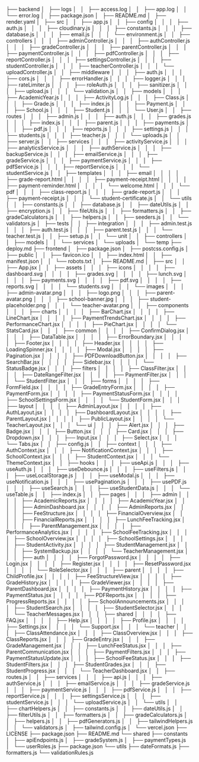 ├── backend
│   ├── logs
│   │   ├── access.log
│   │   ├── app.log
│   │   └── error.log
│   ├── package.json
│   ├── README.md
│   ├── render.yaml
│   ├── src
│   │   ├── app.js
│   │   ├── config
│   │   │   ├── auth.js
│   │   │   ├── cloudinary.js
│   │   │   ├── constants.js
│   │   │   ├── database.js
│   │   │   ├── email.js
│   │   │   └── environment.js
│   │   ├── controllers
│   │   │   ├── adminController.js
│   │   │   ├── authController.js
│   │   │   ├── gradeController.js
│   │   │   ├── parentController.js
│   │   │   ├── paymentController.js
│   │   │   ├── pdfController.js
│   │   │   ├── reportController.js
│   │   │   ├── settingsController.js
│   │   │   ├── studentController.js
│   │   │   ├── teacherController.js
│   │   │   └── uploadController.js
│   │   ├── middleware
│   │   │   ├── auth.js
│   │   │   ├── cors.js
│   │   │   ├── errorHandler.js
│   │   │   ├── logger.js
│   │   │   ├── rateLimiter.js
│   │   │   ├── roleAuth.js
│   │   │   ├── sanitizer.js
│   │   │   ├── upload.js
│   │   │   └── validation.js
│   │   ├── models
│   │   │   ├── AcademicYear.js
│   │   │   ├── ActivityLog.js
│   │   │   ├── Class.js
│   │   │   ├── Grade.js
│   │   │   ├── index.js
│   │   │   ├── Payment.js
│   │   │   ├── School.js
│   │   │   ├── Student.js
│   │   │   └── User.js
│   │   ├── routes
│   │   │   ├── admin.js
│   │   │   ├── auth.js
│   │   │   ├── grades.js
│   │   │   ├── index.js
│   │   │   ├── parent.js
│   │   │   ├── payments.js
│   │   │   ├── pdf.js
│   │   │   ├── reports.js
│   │   │   ├── settings.js
│   │   │   ├── students.js
│   │   │   ├── teacher.js
│   │   │   └── uploads.js
│   │   ├── server.js
│   │   ├── services
│   │   │   ├── activityService.js
│   │   │   ├── analyticsService.js
│   │   │   ├── authService.js
│   │   │   ├── backupService.js
│   │   │   ├── emailService.js
│   │   │   ├── gradeService.js
│   │   │   ├── paymentService.js
│   │   │   ├── pdfService.js
│   │   │   ├── reportService.js
│   │   │   └── studentService.js
│   │   ├── templates
│   │   │   ├── email
│   │   │   │   ├── grade-report.html
│   │   │   │   ├── payment-receipt.html
│   │   │   │   ├── payment-reminder.html
│   │   │   │   └── welcome.html
│   │   │   └── pdf
│   │   │       ├── class-report.js
│   │   │       ├── grade-report.js
│   │   │       ├── payment-receipt.js
│   │   │       └── student-certificate.js
│   │   └── utils
│   │       ├── constants.js
│   │       ├── database.js
│   │       ├── dateUtils.js
│   │       ├── encryption.js
│   │       ├── fileUtils.js
│   │       ├── formatters.js
│   │       ├── gradeCalculators.js
│   │       ├── helpers.js
│   │       ├── seeders.js
│   │       └── validators.js
│   ├── tests
│   │   ├── integration
│   │   │   ├── admin.test.js
│   │   │   ├── auth.test.js
│   │   │   ├── parent.test.js
│   │   │   └── teacher.test.js
│   │   ├── setup.js
│   │   └── unit
│   │       ├── controllers
│   │       ├── models
│   │       └── services
│   └── uploads
│       └── temp
├── deploy.md
├── frontend
│   ├── package.json
│   ├── postcss.config.js
│   ├── public
│   │   ├── favicon.ico
│   │   ├── index.html
│   │   ├── manifest.json
│   │   └── robots.txt
│   ├── README.md
│   ├── src
│   │   ├── App.jsx
│   │   ├── assets
│   │   │   ├── icons
│   │   │   │   ├── dashboard.svg
│   │   │   │   ├── grades.svg
│   │   │   │   ├── lunch.svg
│   │   │   │   ├── payments.svg
│   │   │   │   ├── pdf.svg
│   │   │   │   ├── reports.svg
│   │   │   │   └── students.svg
│   │   │   └── images
│   │   │       ├── admin-avatar.png
│   │   │       ├── logo.png
│   │   │       ├── parent-avatar.png
│   │   │       ├── school-banner.jpg
│   │   │       ├── student-placeholder.png
│   │   │       └── teacher-avatar.png
│   │   ├── components
│   │   │   ├── charts
│   │   │   │   ├── BarChart.jsx
│   │   │   │   ├── LineChart.jsx
│   │   │   │   ├── PaymentTrendsChart.jsx
│   │   │   │   ├── PerformanceChart.jsx
│   │   │   │   ├── PieChart.jsx
│   │   │   │   └── StatsCard.jsx
│   │   │   ├── common
│   │   │   │   ├── ConfirmDialog.jsx
│   │   │   │   ├── DataTable.jsx
│   │   │   │   ├── ErrorBoundary.jsx
│   │   │   │   ├── Footer.jsx
│   │   │   │   ├── Header.jsx
│   │   │   │   ├── LoadingSpinner.jsx
│   │   │   │   ├── Modal.jsx
│   │   │   │   ├── Pagination.jsx
│   │   │   │   ├── PDFDownloadButton.jsx
│   │   │   │   ├── SearchBar.jsx
│   │   │   │   ├── Sidebar.jsx
│   │   │   │   └── StatusBadge.jsx
│   │   │   ├── filters
│   │   │   │   ├── ClassFilter.jsx
│   │   │   │   ├── DateRangeFilter.jsx
│   │   │   │   ├── PaymentFilter.jsx
│   │   │   │   └── StudentFilter.jsx
│   │   │   ├── forms
│   │   │   │   ├── FormField.jsx
│   │   │   │   ├── GradeEntryForm.jsx
│   │   │   │   ├── PaymentForm.jsx
│   │   │   │   ├── PaymentStatusForm.jsx
│   │   │   │   ├── SchoolSettingsForm.jsx
│   │   │   │   └── StudentForm.jsx
│   │   │   ├── layout
│   │   │   │   ├── AdminLayout.jsx
│   │   │   │   ├── AuthLayout.jsx
│   │   │   │   ├── DashboardLayout.jsx
│   │   │   │   ├── ParentLayout.jsx
│   │   │   │   ├── PublicLayout.jsx
│   │   │   │   └── TeacherLayout.jsx
│   │   │   └── ui
│   │   │       ├── Alert.jsx
│   │   │       ├── Badge.jsx
│   │   │       ├── Button.jsx
│   │   │       ├── Card.jsx
│   │   │       ├── Dropdown.jsx
│   │   │       ├── Input.jsx
│   │   │       ├── Select.jsx
│   │   │       └── Tabs.jsx
│   │   ├── config.js
│   │   ├── context
│   │   │   ├── AuthContext.jsx
│   │   │   ├── NotificationContext.jsx
│   │   │   ├── SchoolContext.jsx
│   │   │   ├── StudentContext.jsx
│   │   │   └── ThemeContext.jsx
│   │   ├── hooks
│   │   │   ├── useApi.js
│   │   │   ├── useAuth.js
│   │   │   ├── useDebounce.js
│   │   │   ├── useFilters.js
│   │   │   ├── useLocalStorage.js
│   │   │   ├── useModal.js
│   │   │   ├── useNotification.js
│   │   │   ├── usePagination.js
│   │   │   ├── usePDF.js
│   │   │   ├── useSearch.js
│   │   │   ├── useStudentData.js
│   │   │   └── useTable.js
│   │   ├── index.js
│   │   ├── pages
│   │   │   ├── admin
│   │   │   │   ├── AcademicReports.jsx
│   │   │   │   ├── AcademicYear.jsx
│   │   │   │   ├── AdminDashboard.jsx
│   │   │   │   ├── AdminReports.jsx
│   │   │   │   ├── FeeStructure.jsx
│   │   │   │   ├── FinancialOverview.jsx
│   │   │   │   ├── FinancialReports.jsx
│   │   │   │   ├── LunchFeeTracking.jsx
│   │   │   │   ├── ParentManagement.jsx
│   │   │   │   ├── PerformanceAnalytics.jsx
│   │   │   │   ├── SchoolFeeTracking.jsx
│   │   │   │   ├── SchoolOverview.jsx
│   │   │   │   ├── SchoolSettings.jsx
│   │   │   │   ├── StudentActivity.jsx
│   │   │   │   ├── StudentManagement.jsx
│   │   │   │   ├── SystemBackup.jsx
│   │   │   │   └── TeacherManagement.jsx
│   │   │   ├── auth
│   │   │   │   ├── ForgotPassword.jsx
│   │   │   │   ├── Login.jsx
│   │   │   │   ├── Register.jsx
│   │   │   │   ├── ResetPassword.jsx
│   │   │   │   └── RoleSelector.jsx
│   │   │   ├── parent
│   │   │   │   ├── ChildProfile.jsx
│   │   │   │   ├── FeeStructureView.jsx
│   │   │   │   ├── GradeHistory.jsx
│   │   │   │   ├── GradeViewer.jsx
│   │   │   │   ├── ParentDashboard.jsx
│   │   │   │   ├── PaymentHistory.jsx
│   │   │   │   ├── PaymentStatus.jsx
│   │   │   │   ├── PDFReports.jsx
│   │   │   │   ├── ProgressReports.jsx
│   │   │   │   ├── SchoolAnnouncements.jsx
│   │   │   │   ├── StudentSearch.jsx
│   │   │   │   ├── StudentSelector.jsx
│   │   │   │   └── TeacherMessages.jsx
│   │   │   ├── shared
│   │   │   │   ├── FAQ.jsx
│   │   │   │   ├── Help.jsx
│   │   │   │   ├── Profile.jsx
│   │   │   │   ├── Settings.jsx
│   │   │   │   └── Support.jsx
│   │   │   └── teacher
│   │   │       ├── ClassAttendance.jsx
│   │   │       ├── ClassOverview.jsx
│   │   │       ├── ClassReports.jsx
│   │   │       ├── GradeEntry.jsx
│   │   │       ├── GradeManagement.jsx
│   │   │       ├── LunchFeeStatus.jsx
│   │   │       ├── ParentCommunication.jsx
│   │   │       ├── PaymentFilters.jsx
│   │   │       ├── PaymentStatusUpdate.jsx
│   │   │       ├── SchoolFeeStatus.jsx
│   │   │       ├── StudentFilters.jsx
│   │   │       ├── StudentGrades.jsx
│   │   │       ├── StudentProgress.jsx
│   │   │       └── TeacherDashboard.jsx
│   │   ├── routes.js
│   │   ├── services
│   │   │   ├── api.js
│   │   │   ├── authService.js
│   │   │   ├── emailService.js
│   │   │   ├── gradeService.js
│   │   │   ├── paymentService.js
│   │   │   ├── pdfService.js
│   │   │   ├── reportService.js
│   │   │   ├── settingsService.js
│   │   │   ├── studentService.js
│   │   │   └── uploadService.js
│   │   └── utils
│   │       ├── chartHelpers.js
│   │       ├── constants.js
│   │       ├── dateUtils.js
│   │       ├── filterUtils.js
│   │       ├── formatters.js
│   │       ├── gradeCalculators.js
│   │       ├── helpers.js
│   │       ├── pdfGenerators.js
│   │       ├── tailwindHelpers.js
│   │       └── validators.js
│   ├── tailwind.config.js
│   └── vercel.json
├── LICENSE
├── package.json
├── README.md
└── shared
    ├── constants
    │   ├── apiEndpoints.js
    │   ├── gradeSystem.js
    │   ├── paymentTypes.js
    │   └── userRoles.js
    ├── package.json
    └── utils
        ├── dateFormats.js
        ├── formatters.js
        └── validationRules.js

